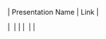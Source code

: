 | Presentation Name | Link |

| ![]() | [](https://github.com/avs-abhishek123/presentations/blob/main/Lending_Club_Case_Study.pdf) |
| ![]() | [](https://github.com/avs-abhishek123/presentations/blob/main/Stress_Management_by_Yoga.pdf) |
